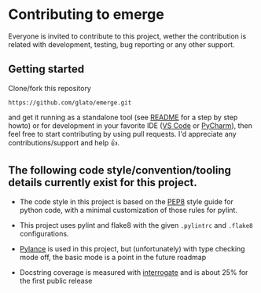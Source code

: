 Contributing to emerge
======================

Everyone is invited to contribute to this project, wether the contribution is related with development, testing, bug reporting or any other support.

## Getting started

Clone/fork this repository
```
https://github.com/glato/emerge.git
```

and get it running as a standalone tool (see [README](README.md) for a step by step howto) or for development in your favorite IDE ([VS Code](https://code.visualstudio.com) or [PyCharm](https://www.jetbrains.com/pycharm/)), then feel free to start contributing by using pull requests. I'd appreciate any contributions/support and help 👍.

## The following code style/convention/tooling details currently exist for this project.

- The code style in this project is based on the [PEP8](https://www.python.org/dev/peps/pep-0008/) style guide for python code, with a minimal customization of those rules for pylint.

- This project uses pylint and flake8 with the given `.pylintrc` and `.flake8` configurations.

- [Pylance](https://marketplace.visualstudio.com/items?itemName=ms-python.vscode-pylance) is used in this project, but (unfortunately) with type checking mode off, the basic mode is a point in the future roadmap
- Docstring coverage is measured with [interrogate](https://pypi.org/project/interrogate/) and is about 25% for the first public release
